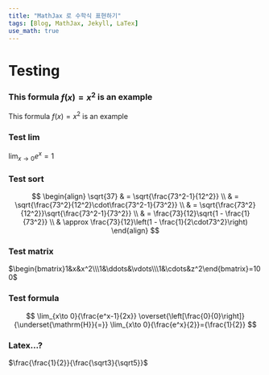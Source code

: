 ```yaml
---
title: "MathJax 로 수학식 표현하기"
tags: [Blog, MathJax, Jekyll, LaTex]
use_math: true
---
```


# Testing


### This formula $f(x) = x^2$ is an example

This formula $f(x) = x^2$ is an example


### Test lim

$\displaystyle \lim_{x \to 0}{e^x}=1$


### Test sort

$$ \begin{align}
\sqrt{37} & = \sqrt{\frac{73^2-1}{12^2}} \\
& = \sqrt{\frac{73^2}{12^2}\cdot\frac{73^2-1}{73^2}} \\
& = \sqrt{\frac{73^2}{12^2}}\sqrt{\frac{73^2-1}{73^2}} \\
& = \frac{73}{12}\sqrt{1 - \frac{1}{73^2}} \\
& \approx \frac{73}{12}\left(1 - \frac{1}{2\cdot73^2}\right) 
\end{align} $$


### Test matrix

$\begin{bmatrix}1&x&x^2\\\1&\ddots&\vdots\\\1&\cdots&z^2\end{bmatrix}=100$


### Test formula
$$
\lim_{x\to 0}{\frac{e^x-1}{2x}}
\overset{\left[\frac{0}{0}\right]}{\underset{\mathrm{H}}{=}}
\lim_{x\to 0}{\frac{e^x}{2}}={\frac{1}{2}}
$$

### Latex...?

$\frac{\frac{1}{2}}{\frac{\sqrt3}{\sqrt5}}$

